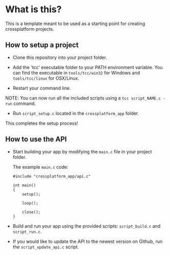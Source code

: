 # What is this?
 This is a template meant to be used as a starting point for creating crossplatform projects.

## How to setup a project
- Clone this repository into your project folder.

- Add the 'tcc' executable folder to your PATH environment variable. You can find the executable in ```tools/tcc/win32``` for Windows and ```tools/tcc/linux``` for OSX/Linux.
- Restart your command line.

NOTE: You can now run all the included scripts using a ```tcc script_NAME.c -run``` command.

- Run ```script_setup.c``` located in the ```crossplatform_app``` folder.

This completes the setup process!

## How to use the API

- Start building your app by modifying the ```main.c``` file in your project folder.

    The example ```main.c``` code:
    ```
    #include "crossplatform_app/api.c"

    int main()
    {
        setup();

        loop();

        close();
    }
    ```
- Build and run your app using the provided scripts: ```script_build.c``` and ```script_run.c```.

- If you would like to update the API to the newest version on Github, run the ```script_update_api.c``` script.